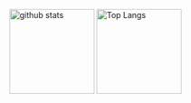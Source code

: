 <p align="left"> 
  <img alt="github stats" height="150px"src="https://github-readme-stats.vercel.app/api?username=Jikky1618&theme=github_dark&show_icons=ture" />
  <img alt="Top Langs" height="150px" src="https://github-readme-stats.vercel.app/api/top-langs/?username=Jikky1618&theme=github_dark&show_icons=true" />
</p>
